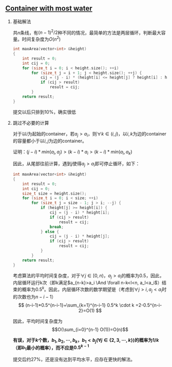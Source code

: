 ## [Container with most water](https://leetcode.com/problems/container-with-most-water/)

1. 基础解法

    共$n$条线，有$(n-1)^2/2$种不同的情况，最简单的方法是两层循环，判断最大容量。时间复杂度为$O(n^2)$

    ```c++
    int maxArea(vector<int> &height)
    {
        int result = 0;
        int cij = 0;
        for (size_t i = 0; i < height.size(); ++i)
            for (size_t j = i + 1; j < height.size(); ++j) {
                cij = (j - i) * (height[i] <= height[j] ? height[i] : height[j]);
                if (cij > result)
                    result = cij;
            }
        return result;
    }
    ```

    提交以后只排到10%，确实很低

2. 跳过不必要的计算

    对于以$i$为起始的container，若$a_j>a_i$，则$\forall k \in (i,j)$，以$i,k$为边的container的容量都小于以$i,j$为边的container。

    证明：$(j-i)*min(a_i,a_j)>(k-i)*a_i>(k-i)*min(a_i,a_k)$

    因此，从尾部往前计算，遇到$j$使得$a_j>a_i$即可停止循环，如下：

    ```c++
    int maxArea(vector<int> &height)
    {
        int result = 0;
        int cij = 0;
        size_t size = height.size();
        for (size_t i = 0; i < size; ++i)
            for (size_t j = size - 1; j > i; --j) {
                if (height[j] >= height[i]) {
                    cij = (j - i) * height[i];
                    if (cij > result)
                        result = cij;
                    break;
                } else {
                    cij = (j - i) * height[j];
                    if (cij > result)
                        result = cij;
                }
            }
        return result;
    }
    ```

    考虑算法的平均时间复杂度，对于$\forall j \in [0,n)$，$a_j>a_i$的概率为0.5，因此，内层循环运行k次（即k满足$a_{n-k}>a_i \And \forall n-k<l<n, a_l<a_i$）结束的概率为$0.5^k$。因此，内层循环次数的数学期望是（考虑到$\forall j>i, a_j<a_i$时的次数也为$n-i-1$）
    $$
    (n-i-1)*0.5^{n-i-1}+\sum_{k=1}^{n-i-1} 0.5^k \cdot k =2-0.5^{n-i-2}=O(1)
    $$

    因此，平均时间复杂度为
    $$O(\sum_{i=0}^{n-1} O(1))=O(n)$$

    **有误，对于$k$个数，$b_1,b_2,\cdots,b_k$，$b_1<b_j (\forall j\in\{2,3,\cdots,k\})$的概率为$1/k$（即$b_1$最小的概率），而不应是$0.5^{k-1}$**

    提交后约27%，还是没有达到平均水平，应存在更快的解法。
